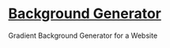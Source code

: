 # [Background Generator](https://jakeebro.github.io/background-generator/)
Gradient Background Generator for a Website
